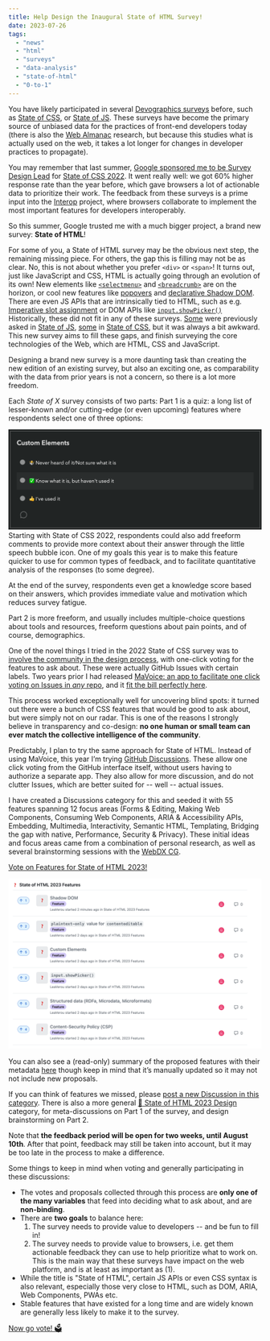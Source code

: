```yaml
---
title: Help Design the Inaugural State of HTML Survey!
date: 2023-07-26
tags:
  - "news"
  - "html"
  - "surveys"
  - "data-analysis"
  - "state-of-html"
  - "0-to-1"
---
```


You have likely participated in several [Devographics surveys](https://survey.devographics.com/en-US) before,
such as [State of CSS](https://stateofcss.com/en-us/), or [State of JS](https://stateofjs.com/en-us/).
These surveys have become the primary source of unbiased data for the practices of front-end developers today
(there is also the [Web Almanac](https://almanac.httparchive.org/) research, but because this studies what is actually used on the web, it takes a lot longer for changes in developer practices to propagate).

You may remember that last summer, [Google sponsored me to be Survey Design Lead](/blog/2022/07/help-design-the-state-of-css-survey-2022/) for [State of CSS 2022](https://survey.devographics.com/en-US/survey/state-of-css/2022).
It went really well: we got 60% higher response rate than the year before, which gave browsers a lot of actionable data to prioritize their work.
The feedback from these surveys is a prime input into the [Interop](https://web.dev/interop-2023/) project,
where browsers collaborate to implement the most important features for developers interoperably.

So this summer, Google trusted me with a much bigger project, a brand new survey: **State of HTML**!

<!-- more -->

For some of you, a State of HTML survey may be the obvious next step, the remaining missing piece.
For others, the gap this is filling may not be as clear.
No, this is not about whether you prefer `<div>` or `<span>`!
It turns out, just like JavaScript and CSS, HTML is actually going through an evolution of its own!
New elements like [`<selectmenu>`](https://github.com/Devographics/surveys/discussions/95) and [`<breadcrumb>`](https://github.com/Devographics/surveys/discussions/116) are on the horizon, or cool new features like [popovers](https://github.com/Devographics/surveys/discussions/138) and [declarative Shadow DOM](https://github.com/Devographics/surveys/discussions/100).
There are even JS APIs that are intrinsically tied to HTML, such as e.g. [Imperative slot assignment](https://github.com/Devographics/surveys/discussions/98)
or DOM APIs like [`input.showPicker()`](https://github.com/Devographics/surveys/discussions/153)
Historically, these did not fit in any of these surveys.
[Some](https://2022.stateofjs.com/en-US/features/browser-apis/#custom_elements) were previously asked in [State of JS](https://stateofjs.com/), [some](https://2021.stateofcss.com/en-US/features/accessibility/#tabindex) in [State of CSS](https://stateofcss.com/), but it was always a bit awkward.
This new survey aims to fill these gaps, and finish surveying the core technologies of the Web, which are HTML, CSS and JavaScript.

Designing a brand new survey is a more daunting task than creating the new edition of an existing survey,
but also an exciting one, as comparability with the data from prior years is not a concern,
so there is a lot more freedom.

Each *State of X* survey consists of two parts:
Part 1 is a quiz: a long list of lesser-known and/or cutting-edge (or even upcoming) features where respondents select one of three options:

![Screenshot of question saying "Custom Elements" with answers 🤷 Never heard of it/Not sure what it is, ✅ Know what it is, but haven't used it, 👍 I've used it](images/feature-example.png)
Starting with State of CSS 2022, respondents could also add freeform comments to provide more context about their answer through the little speech bubble icon.
One of my goals this year is to make this feature quicker to use for common types of feedback,
and to facilitate quantitative analysis of the responses (to some degree).

At the end of the survey, respondents even get a knowledge score based on their answers,
which provides immediate value and motivation which reduces survey fatigue.

Part 2 is more freeform, and usually includes multiple-choice questions about tools and resources, freeform questions about pain points, and of course, demographics.


One of the novel things I tried in the 2022 State of CSS survey was to [involve the community in the design process](/blog/2022/07/help-design-the-state-of-css-survey-2022/),
with one-click voting for the features to ask about.
These were actually GitHub Issues with certain labels.
Two years prior I had released [MaVoice: an app to facilitate one click voting on Issues in *any* repo](/blog/2020/07/releasing-mavoice-a-free-app-to-vote-on-repo-issues/),
and it [fit the bill perfectly here](https://projects.verou.me/mavoice/?repo=devographics/surveys&labels=State%20of%20CSS%202022).

This process worked exceptionally well for uncovering blind spots: it turned out there were a bunch of CSS features that would be good to ask about, but were simply not on our radar.
This is one of the reasons I strongly believe in transparency and co-design: **no one human or small team can ever match the collective intelligence of the community**.

Predictably, I plan to try the same approach for State of HTML.
Instead of using MaVoice, this year I’m trying [GitHub Discussions](https://github.com/features/discussions).
These allow one click voting from the GitHub interface itself,
without users having to authorize a separate app.
They also allow for more discussion, and do not clutter Issues, which are better suited for -- well -- actual issues.

I have created a Discussions category for this and seeded it with 55 features spanning 12 focus areas (Forms & Editing, Making Web Components, Consuming Web Components, ARIA & Accessibility APIs, Embedding, Multimedia, Interactivity, Semantic HTML, Templating, Bridging the gap with native, Performance, Security & Privacy).
These initial ideas and focus areas came from a combination of personal research, as well as several brainstorming sessions with the [WebDX CG](https://www.w3.org/community/webdx/).

<a class="call-to-action" href="https://github.com/Devographics/surveys/discussions/categories/state-of-html-2023-features">Vote on Features for State of HTML 2023!</a>

![Screenshot of list of discussions](images/discussions.png)

You can also see a (read-only) summary of the proposed features with their metadata [here](https://coda.io/@leaverou/html-features)
though keep in mind that it’s manually updated so it may not not include new proposals.

If you can think of features we missed, please [post a new Discussion in this category](https://github.com/Devographics/surveys/discussions/new?category=state-of-html-2023-features).
There is also a more general [💬 State of HTML 2023 Design](https://github.com/Devographics/surveys/discussions/categories/state-of-html-2023-design) category,
for meta-discussions on Part 1 of the survey, and design brainstorming on Part 2.

<div class=note>

Note that **the feedback period will be open for two weeks, until August 10th**.
After that point, feedback may still be taken into account, but it may be too late in the process to make a difference.

</div>

Some things to keep in mind when voting and generally participating in these discussions:
- The votes and proposals collected through this process are **only one of the many variables** that feed into deciding what to ask about, and are **non-binding**.
- There are **two goals** to balance here:
	1. The survey needs to provide value to developers -- and be fun to fill in!
	2. The survey needs to provide value to browsers, i.e. get them actionable feedback they can use to help prioritize what to work on. This is the main way that these surveys have impact on the web platform, and is at least as important as (1).
- While the title is "State of HTML", certain JS APIs or even CSS syntax is also relevant, especially those very close to HTML, such as DOM, ARIA, Web Components, PWAs etc.
- Stable features that have existed for a long time and are widely known are generally less likely to make it to the survey.

<a class="call-to-action" href="https://github.com/Devographics/surveys/discussions/categories/state-of-html-2023-features">Now go vote! 🗳</a>
